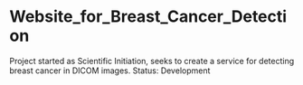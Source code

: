 # Website_for_Breast_Cancer_Detection
Project started as Scientific Initiation, seeks to create a service for detecting breast cancer in DICOM images. Status: Development